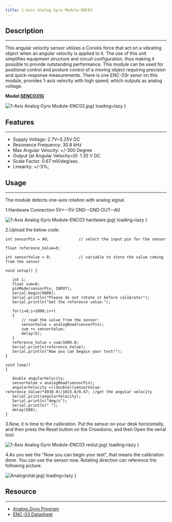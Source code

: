 ```yaml
---
title: 1-Axis Analog Gyro Module-ENC03
---
```


## Description
-----------

This angular velocity sensor utilizes a Coriolis force that act on a vibrating object when an angular velocity is applied to it. The use of this unit simplifies equipment structure and circuit configuration, thus making it possible to provide outstanding performance. This module can be used for positional control and posture control of a moving object requiring precision and quick-response measurements. There is one ENC-03r senor on this module, provides 1-axis velocity with high speed, which outputs as analog voltage.

**Model:[SENC031G](http://www.elecrow.com/1axis-analog-gyro-moduleenc03-p-711.html)**

![1-Axis Analog Gyro Module-ENC03.jpg](https://wiki.elecrow.com/images/thumb/8/85/1-Axis_Analog_Gyro_Module-ENC03.jpg/400px-1-Axis_Analog_Gyro_Module-ENC03.jpg){ loading=lazy }

## Features
--------

- Supply Voltage: 2.7V~5.25V DC
- Resonance Frequency: 30.8 kHz
- Max Angular Velocity: +/-300 Degree
- Output (at Angular Velocity=0): 1.35 V DC
- Scale Factor: 0.67 mV/deg/sec.
- Linearity: +/-5%;

## Usage
-----

The module detects one-axis rotation with analog signal.

1.Hardware Connection
5V+--5V
GND--GND
OUT--A0

![1-Axis Analog Gyro Module-ENC03 hardware.jpg](https://wiki.elecrow.com/images/thumb/d/d1/1-Axis_Analog_Gyro_Module-ENC03_hardware.jpg/600px-1-Axis_Analog_Gyro_Module-ENC03_hardware.jpg){ loading=lazy }

2.Upload the below code.

```
int sensorPin = A0;             // select the input pin for the sensor

float reference_Value=0;

int sensorValue = 0;            // variable to store the value coming from the sensor

void setup() {

   int i;
   float sum=0;
   pinMode(sensorPin, INPUT);
   Serial.begin(9600);
   Serial.println("Please do not rotate it before calibrate!");
   Serial.println("Get the reference value:");
    
   for(i=0;i<1000;i++)
   {
       // read the value from the sensor:
       sensorValue = analogRead(sensorPin);
       sum += sensorValue;
       delay(5);
   }
   reference_Value = sum/1000.0;
   Serial.println(reference_Value);
   Serial.println("Now you can begain your test!");
}

void loop() 
{

   double angularVelocity;
   sensorValue = analogRead(sensorPin);
   angularVelocity =((double)(sensorValue-reference_Value)*4930.0)/1023.0/0.67; //get the angular velocity
   Serial.print(angularVelocity);
   Serial.println("deg/s");
   Serial.println(" ");
   delay(500);
}
```

3.Now, it is time to the calibration. Put the sensor on your desk horizontally, and then press the Reset button on the Crowduino, and then Open the serial tool:

![1-Axis Analog Gyro Module-ENC03 reslut.jpg](https://wiki.elecrow.com/images/thumb/f/fc/1-Axis_Analog_Gyro_Module-ENC03_reslut.jpg/400px-1-Axis_Analog_Gyro_Module-ENC03_reslut.jpg){ loading=lazy }

4.As you see the "Now you can begin your test", that means the calibration done. You can use the sensor now. Rotating direction can reference the following picture:

![Analogrotat.jpg](https://wiki.elecrow.com/images/thumb/f/fe/Analogrotat.jpg/400px-Analogrotat.jpg){ loading=lazy }

## Resource
--------

- [Analog\_Gyro Program](./files/Analog-Gyro-zip.md)
- [ENC-03 Datasheet ](./files/ENC-03-pdf.md)